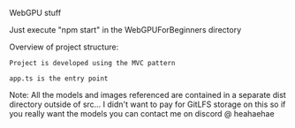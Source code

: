 WebGPU stuff

Just execute "npm start" in the WebGPUForBeginners directory

Overview of project structure:

    Project is developed using the MVC pattern

    app.ts is the entry point


Note: All the models and images referenced are contained in a separate dist directory outside of src... I didn't want to pay for GitLFS storage on this so if you really want the models you can contact me on discord @ heahaehae
